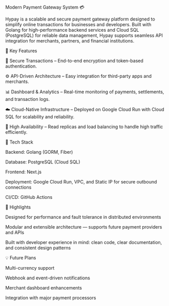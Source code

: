 Modern Payment Gateway System 💳

Hypay is a scalable and secure payment gateway platform designed to simplify online transactions for businesses and developers. Built with Golang for high-performance backend services and Cloud SQL (PostgreSQL) for reliable data management, Hypay supports seamless API integration for merchants, partners, and financial institutions.

🚀 Key Features

🔐 Secure Transactions – End-to-end encryption and token-based authentication.

⚙️ API-Driven Architecture – Easy integration for third-party apps and merchants.

📊 Dashboard & Analytics – Real-time monitoring of payments, settlements, and transaction logs.

☁️ Cloud-Native Infrastructure – Deployed on Google Cloud Run with Cloud SQL for scalability and reliability.

🔄 High Availability – Read replicas and load balancing to handle high traffic efficiently.

🧩 Tech Stack

Backend: Golang (GORM, Fiber)

Database: PostgreSQL (Cloud SQL)

Frontend: Next.js

Deployment: Google Cloud Run, VPC, and Static IP for secure outbound connections

CI/CD: GitHub Actions

🧠 Highlights

Designed for performance and fault tolerance in distributed environments

Modular and extensible architecture — supports future payment providers and APIs

Built with developer experience in mind: clean code, clear documentation, and consistent design patterns

💡 Future Plans

Multi-currency support

Webhook and event-driven notifications

Merchant dashboard enhancements

Integration with major payment processors
